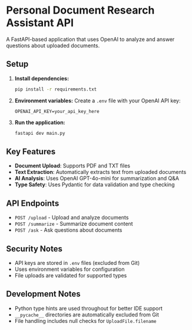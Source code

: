 # Personal Document Research Assistant API

A FastAPI-based application that uses OpenAI to analyze and answer questions about uploaded documents.

## Setup

1. **Install dependencies:**
   ```bash
   pip install -r requirements.txt
   ```

2. **Environment variables:**
   Create a `.env` file with your OpenAI API key:
   ```
   OPENAI_API_KEY=your_api_key_here
   ```

3. **Run the application:**
   ```bash
   fastapi dev main.py
   ```

## Key Features

- **Document Upload**: Supports PDF and TXT files
- **Text Extraction**: Automatically extracts text from uploaded documents
- **AI Analysis**: Uses OpenAI GPT-4o-mini for summarization and Q&A
- **Type Safety**: Uses Pydantic for data validation and type checking

## API Endpoints

- `POST /upload` - Upload and analyze documents
- `POST /summarize` - Summarize document content
- `POST /ask` - Ask questions about documents

## Security Notes

- API keys are stored in `.env` files (excluded from Git)
- Uses environment variables for configuration
- File uploads are validated for supported types

## Development Notes

- Python type hints are used throughout for better IDE support
- `__pycache__` directories are automatically excluded from Git
- File handling includes null checks for `UploadFile.filename` 